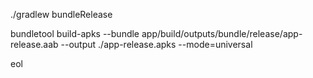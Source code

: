 ./gradlew bundleRelease


bundletool build-apks --bundle app/build/outputs/bundle/release/app-release.aab --output ./app-release.apks --mode=universal

eol
